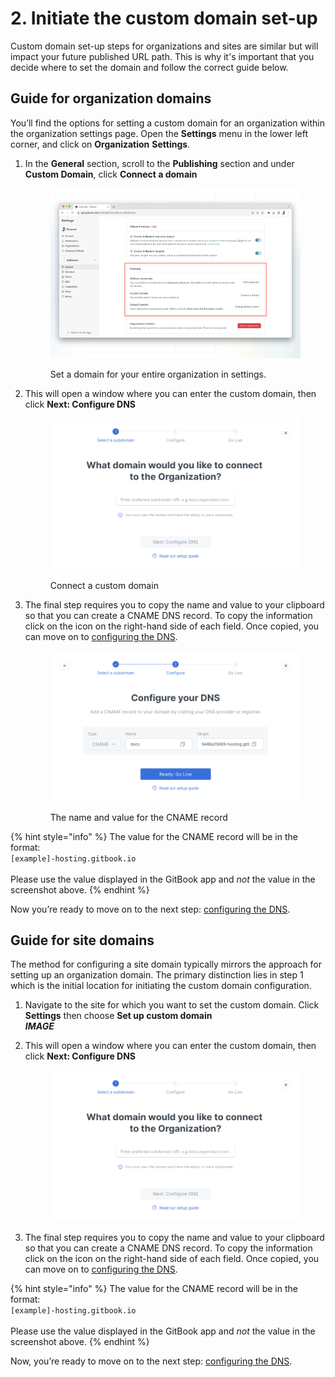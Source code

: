 # 2. Initiate the custom domain set-up

Custom domain set-up steps for organizations and sites are similar but will impact your future published URL path. This is why it's important that you decide where to set the domain and follow the correct guide below.&#x20;

## Guide for organization domains

You’ll find the options for setting a custom domain for an organization within the organization settings page. Open the **Settings** menu in the lower left corner, and click on **Organization** **Settings**.

1.  In the **General** section, scroll to the **Publishing** section and under **Custom Domain**, click **Connect a domain**

    <figure><img src="../../.gitbook/assets/organization-domain.png" alt=""><figcaption><p>Set a domain for your entire organization in settings.</p></figcaption></figure>
2.  This will open a window where you can enter the custom domain, then click **Next: Configure DNS**

    <div data-full-width="true">

    <figure><img src="../../.gitbook/assets/org-enter-subdomain.png" alt=""><figcaption><p>Connect a custom domain</p></figcaption></figure>

    </div>
3.  The final step requires you to copy the name and value to your clipboard so that you can create a CNAME DNS record. To copy the information click on the icon on the right-hand side of each field. Once copied, you can move on to [configuring the DNS](configure-dns.md).&#x20;

    <div data-full-width="true">

    <figure><img src="../../.gitbook/assets/configure-dns.png" alt=""><figcaption><p>The name and value for the CNAME record</p></figcaption></figure>

    </div>

{% hint style="info" %}
The value for the CNAME record will be in the format:\
`[example]-hosting.gitbook.io`\
\
Please use the value displayed in the GitBook app and _not_ the value in the screenshot above.
{% endhint %}

Now you’re ready to move on to the next step: [configuring the DNS](configure-dns.md).

## Guide for site domains

The method for configuring a site domain typically mirrors the approach for setting up an organization domain. The primary distinction lies in step 1 which is the initial location for initiating the custom domain configuration.

1. Navigate to the site for which you want to set the custom domain. Click **Settings** then choose **Set up custom domain**\
   _**IMAGE**_
2.  This will open a window where you can enter the custom domain, then click **Next: Configure DNS**

    <figure><img src="../../.gitbook/assets/image (3).png" alt=""><figcaption></figcaption></figure>
3. The final step requires you to copy the name and value to your clipboard so that you can create a CNAME DNS record. To copy the information click on the icon on the right-hand side of each field. Once copied, you can move on to [configuring the DNS](configure-dns.md).&#x20;

{% hint style="info" %}
The value for the CNAME record will be in the format:\
`[example]-hosting.gitbook.io`\
\
Please use the value displayed in the GitBook app and _not_ the value in the screenshot above.
{% endhint %}

Now, you’re ready to move on to the next step: [configuring the DNS](configure-dns.md).
